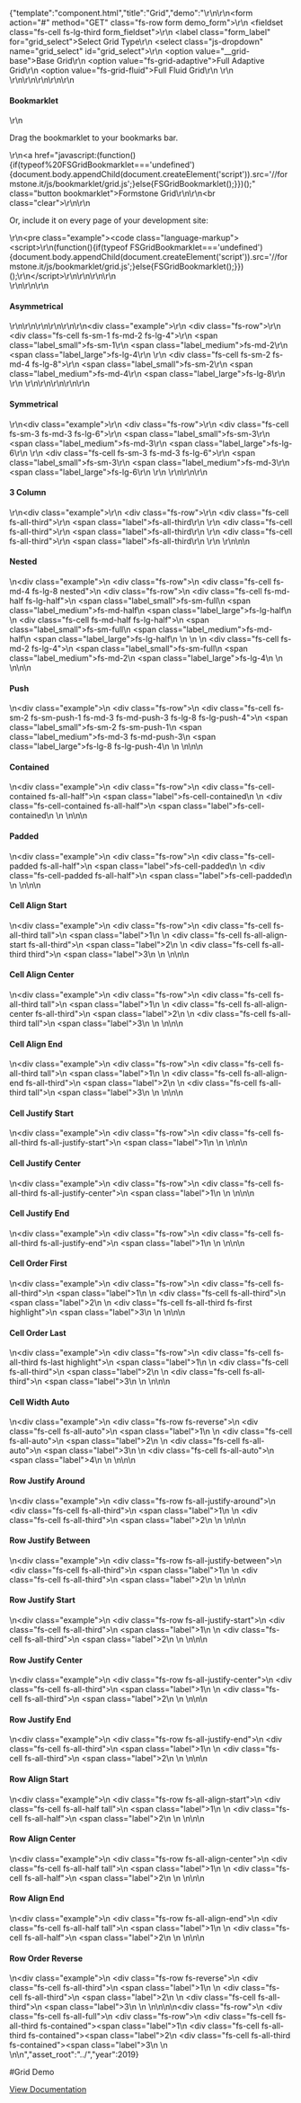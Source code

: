 {"template":"component.html","title":"Grid","demo":"<script>\r\n  Formstone.Ready(function() {\r\n    var $body = $(\"body\");\r\n      $gridSelect = $(\"#grid_select\").on(\"change\", function() {\r\n        var $target = $(this),\r\n          type = $target.val();\r\n\r\n        $body.removeClass(\"fs-grid-fluid fs-grid-adaptive\")\r\n           .addClass(type);\r\n      });\r\n  });\r\n</script>\r\n\r\n<form action=\"#\" method=\"GET\" class=\"fs-row form demo_form\">\r\n  <fieldset class=\"fs-cell fs-lg-third form_fieldset\">\r\n    <label class=\"form_label\" for=\"grid_select\">Select Grid Type</label>\r\n    <select class=\"js-dropdown\" name=\"grid_select\" id=\"grid_select\">\r\n      <option value=\"__grid-base\">Base Grid</option>\r\n      <option value=\"fs-grid-adaptive\">Full Adaptive Grid</option>\r\n      <option value=\"fs-grid-fluid\">Full Fluid Grid</option>\r\n    </select>\r\n  </fieldset>\r\n</form>\r\n\r\n\r\n<!-- Bookmarklet -->\r\n<h4>Bookmarklet</h4>\r\n<p>Drag the bookmarklet to your bookmarks bar.</p>\r\n<a href=\"javascript:(function(){if(typeof%20FSGridBookmarklet==='undefined'){document.body.appendChild(document.createElement('script')).src='//formstone.it/js/bookmarklet/grid.js';}else{FSGridBookmarklet();}})();\" class=\"button bookmarklet\">Formstone Grid</a>\r\n\r\n<br class=\"clear\">\r\n\r\n<p>Or, include it on every page of your development site:</p>\r\n<pre class=\"example\"><code class=\"language-markup\">&lt;script&gt;\r\n(function(){if(typeof FSGridBookmarklet==='undefined'){document.body.appendChild(document.createElement('script')).src='//formstone.it/js/bookmarklet/grid.js';}else{FSGridBookmarklet();}})();\r\n&lt;/script&gt;</code></pre>\r\n\r\n<script>\r\n(function(){if(typeof FSGridBookmarklet==='undefined'){document.body.appendChild(document.createElement('script')).src='//formstone.it/js/bookmarklet/grid.js';}else{FSGridBookmarklet();}})();\r\n</script>\r\n\r\n<br>\r\n\r\n\r\n<h4>Asymmetrical</h4>\r\n\r\n<!-- START: FIRSTDEMO -->\r\n\r\n<style>\r\n  .button.bookmarklet { clear: both; }\r\n\r\n  .example { margin: 20px 0; }\r\n  .example .fs-row { background: #CFD8DC; border-radius: 2px; padding-top: 1.8%; }\r\n  .example [class*=\"fs-cell\"] { background: #455a64; color: #fff; border-radius: 2px; margin-bottom: 1.8%; text-align: center; }\n  .example .tall { height: 100px; }\n  .example .highlight { background: #00bcd4; }\r\n  .example .nested { background: none; margin-top: 0; margin-bottom: 0; }\r\n  .example .nested .fs-row { padding-top: 0; }\r\n  .example [class*=\"label\"] { display: block; padding-top: 15px; padding-bottom: 15px; }\r\n\r\n  /*.example .label,\r\n  .example .label_small,\r\n  .example .label_medium,\r\n  .example .label_large { background: #455a64; }*/\r\n\r\n  .example .label_small,\r\n  .example .label_medium,\r\n  .example .label_large { display: none; }\r\n\r\n  @media screen and (min-width: 0px) and (max-width: 739px) {\r\n    .example .label_small { display: block; }\r\n  }\r\n  @media screen and (min-width: 740px) and (max-width: 979px) {\r\n    .example .label_medium { display: block; }\r\n  }\r\n  @media screen and (min-width: 980px) {\r\n    .example .label_large { display: block; }\r\n  }\r\n</style>\r\n\r\n<div class=\"example\">\r\n  <div class=\"fs-row\">\r\n    <div class=\"fs-cell fs-sm-1 fs-md-2 fs-lg-4\">\r\n      <span class=\"label_small\">fs-sm-1</span>\r\n      <span class=\"label_medium\">fs-md-2</span>\r\n      <span class=\"label_large\">fs-lg-4</span>\r\n    </div>\r\n    <div class=\"fs-cell fs-sm-2 fs-md-4 fs-lg-8\">\r\n      <span class=\"label_small\">fs-sm-2</span>\r\n      <span class=\"label_medium\">fs-md-4</span>\r\n      <span class=\"label_large\">fs-lg-8</span>\r\n    </div>\r\n  </div>\r\n</div>\r\n\r\n<!-- END: FIRSTDEMO -->\r\n\r\n<h4>Symmetrical</h4>\r\n<div class=\"example\">\r\n  <div class=\"fs-row\">\r\n    <div class=\"fs-cell fs-sm-3 fs-md-3 fs-lg-6\">\r\n      <span class=\"label_small\">fs-sm-3</span>\r\n      <span class=\"label_medium\">fs-md-3</span>\r\n      <span class=\"label_large\">fs-lg-6</span>\r\n    </div>\r\n    <div class=\"fs-cell fs-sm-3 fs-md-3 fs-lg-6\">\r\n      <span class=\"label_small\">fs-sm-3</span>\r\n      <span class=\"label_medium\">fs-md-3</span>\r\n      <span class=\"label_large\">fs-lg-6</span>\r\n    </div>\r\n  </div>\r\n</div>\r\n\r\n<h4>3 Column</h4>\r\n<div class=\"example\">\r\n  <div class=\"fs-row\">\r\n    <div class=\"fs-cell fs-all-third\">\r\n      <span class=\"label\">fs-all-third</span>\r\n    </div>\r\n    <div class=\"fs-cell fs-all-third\">\r\n      <span class=\"label\">fs-all-third</span>\r\n    </div>\r\n    <div class=\"fs-cell fs-all-third\">\r\n      <span class=\"label\">fs-all-third</span>\r\n    </div>\r\n  </div>\r\n</div>\n\n<h4>Nested</h4>\n<div class=\"example\">\n  <div class=\"fs-row\">\n    <div class=\"fs-cell fs-md-4 fs-lg-8 nested\">\n      <div class=\"fs-row\">\n        <div class=\"fs-cell fs-md-half fs-lg-half\">\n          <span class=\"label_small\">fs-sm-full</span>\n          <span class=\"label_medium\">fs-md-half</span>\n          <span class=\"label_large\">fs-lg-half</span>\n        </div>\n        <div class=\"fs-cell fs-md-half fs-lg-half\">\n          <span class=\"label_small\">fs-sm-full</span>\n          <span class=\"label_medium\">fs-md-half</span>\n          <span class=\"label_large\">fs-lg-half</span>\n        </div>\n      </div>\n    </div>\n    <div class=\"fs-cell fs-md-2 fs-lg-4\">\n      <span class=\"label_small\">fs-sm-full</span>\n      <span class=\"label_medium\">fs-md-2</span>\n      <span class=\"label_large\">fs-lg-4</span>\n    </div>\n  </div>\n</div>\n\n<h4>Push</h4>\n<div class=\"example\">\n  <div class=\"fs-row\">\n    <div class=\"fs-cell fs-sm-2 fs-sm-push-1 fs-md-3 fs-md-push-3 fs-lg-8 fs-lg-push-4\">\n      <span class=\"label_small\">fs-sm-2 fs-sm-push-1</span>\n      <span class=\"label_medium\">fs-md-3 fs-md-push-3</span>\n      <span class=\"label_large\">fs-lg-8 fs-lg-push-4</span>\n    </div>\n  </div>\n</div>\n\n<h4>Contained</h4>\n<div class=\"example\">\n  <div class=\"fs-row\">\n    <div class=\"fs-cell-contained fs-all-half\">\n      <span class=\"label\">fs-cell-contained</span>\n    </div>\n    <div class=\"fs-cell-contained fs-all-half\">\n      <span class=\"label\">fs-cell-contained</span>\n    </div>\n  </div>\n</div>\n\n<h4>Padded</h4>\n<div class=\"example\">\n  <div class=\"fs-row\">\n    <div class=\"fs-cell-padded fs-all-half\">\n      <span class=\"label\">fs-cell-padded</span>\n    </div>\n    <div class=\"fs-cell-padded fs-all-half\">\n      <span class=\"label\">fs-cell-padded</span>\n    </div>\n  </div>\n</div>\n\n<h4>Cell Align Start</h4>\n<div class=\"example\">\n  <div class=\"fs-row\">\n    <div class=\"fs-cell fs-all-third tall\">\n      <span class=\"label\">1</span>\n    </div>\n    <div class=\"fs-cell fs-all-align-start fs-all-third\">\n      <span class=\"label\">2</span>\n    </div>\n    <div class=\"fs-cell fs-all-third third\">\n      <span class=\"label\">3</span>\n    </div>\n  </div>\n</div>\n\n<h4>Cell Align Center</h4>\n<div class=\"example\">\n  <div class=\"fs-row\">\n    <div class=\"fs-cell fs-all-third tall\">\n      <span class=\"label\">1</span>\n    </div>\n    <div class=\"fs-cell fs-all-align-center fs-all-third\">\n      <span class=\"label\">2</span>\n    </div>\n    <div class=\"fs-cell fs-all-third tall\">\n      <span class=\"label\">3</span>\n    </div>\n  </div>\n</div>\n\n<h4>Cell Align End</h4>\n<div class=\"example\">\n  <div class=\"fs-row\">\n    <div class=\"fs-cell fs-all-third tall\">\n      <span class=\"label\">1</span>\n    </div>\n    <div class=\"fs-cell fs-all-align-end fs-all-third\">\n      <span class=\"label\">2</span>\n    </div>\n    <div class=\"fs-cell fs-all-third tall\">\n      <span class=\"label\">3</span>\n    </div>\n  </div>\n</div>\n\n<h4>Cell Justify Start</h4>\n<div class=\"example\">\n  <div class=\"fs-row\">\n    <div class=\"fs-cell fs-all-third fs-all-justify-start\">\n      <span class=\"label\">1</span>\n    </div>\n  </div>\n</div>\n\n<h4>Cell Justify Center</h4>\n<div class=\"example\">\n  <div class=\"fs-row\">\n    <div class=\"fs-cell fs-all-third fs-all-justify-center\">\n      <span class=\"label\">1</span>\n    </div>\n  </div>\n</div>\n\n<h4>Cell Justify End</h4>\n<div class=\"example\">\n  <div class=\"fs-row\">\n    <div class=\"fs-cell fs-all-third fs-all-justify-end\">\n      <span class=\"label\">1</span>\n    </div>\n  </div>\n</div>\n\n<h4>Cell Order First</h4>\n<div class=\"example\">\n  <div class=\"fs-row\">\n    <div class=\"fs-cell fs-all-third\">\n      <span class=\"label\">1</span>\n    </div>\n    <div class=\"fs-cell fs-all-third\">\n      <span class=\"label\">2</span>\n    </div>\n    <div class=\"fs-cell fs-all-third fs-first highlight\">\n      <span class=\"label\">3</span>\n    </div>\n  </div>\n</div>\n\n<h4>Cell Order Last</h4>\n<div class=\"example\">\n  <div class=\"fs-row\">\n    <div class=\"fs-cell fs-all-third fs-last highlight\">\n      <span class=\"label\">1</span>\n    </div>\n    <div class=\"fs-cell fs-all-third\">\n      <span class=\"label\">2</span>\n    </div>\n    <div class=\"fs-cell fs-all-third\">\n      <span class=\"label\">3</span>\n    </div>\n  </div>\n</div>\n\n<h4>Cell Width Auto</h4>\n<div class=\"example\">\n  <div class=\"fs-row fs-reverse\">\n    <div class=\"fs-cell fs-all-auto\">\n      <span class=\"label\">1</span>\n    </div>\n    <div class=\"fs-cell fs-all-auto\">\n      <span class=\"label\">2</span>\n    </div>\n    <div class=\"fs-cell fs-all-auto\">\n      <span class=\"label\">3</span>\n    </div>\n    <div class=\"fs-cell fs-all-auto\">\n      <span class=\"label\">4</span>\n    </div>\n  </div>\n</div>\n\n<h4>Row Justify Around</h4>\n<div class=\"example\">\n  <div class=\"fs-row fs-all-justify-around\">\n    <div class=\"fs-cell fs-all-third\">\n      <span class=\"label\">1</span>\n    </div>\n    <div class=\"fs-cell fs-all-third\">\n      <span class=\"label\">2</span>\n    </div>\n  </div>\n</div>\n\n<h4>Row Justify Between</h4>\n<div class=\"example\">\n  <div class=\"fs-row fs-all-justify-between\">\n    <div class=\"fs-cell fs-all-third\">\n      <span class=\"label\">1</span>\n    </div>\n    <div class=\"fs-cell fs-all-third\">\n      <span class=\"label\">2</span>\n    </div>\n  </div>\n</div>\n\n<h4>Row Justify Start</h4>\n<div class=\"example\">\n  <div class=\"fs-row fs-all-justify-start\">\n    <div class=\"fs-cell fs-all-third\">\n      <span class=\"label\">1</span>\n    </div>\n    <div class=\"fs-cell fs-all-third\">\n      <span class=\"label\">2</span>\n    </div>\n  </div>\n</div>\n\n<h4>Row Justify Center</h4>\n<div class=\"example\">\n  <div class=\"fs-row fs-all-justify-center\">\n    <div class=\"fs-cell fs-all-third\">\n      <span class=\"label\">1</span>\n    </div>\n    <div class=\"fs-cell fs-all-third\">\n      <span class=\"label\">2</span>\n    </div>\n  </div>\n</div>\n\n<h4>Row Justify End</h4>\n<div class=\"example\">\n  <div class=\"fs-row fs-all-justify-end\">\n    <div class=\"fs-cell fs-all-third\">\n      <span class=\"label\">1</span>\n    </div>\n    <div class=\"fs-cell fs-all-third\">\n      <span class=\"label\">2</span>\n    </div>\n  </div>\n</div>\n\n<h4>Row Align Start</h4>\n<div class=\"example\">\n  <div class=\"fs-row fs-all-align-start\">\n    <div class=\"fs-cell fs-all-half tall\">\n      <span class=\"label\">1</span>\n    </div>\n    <div class=\"fs-cell fs-all-half\">\n      <span class=\"label\">2</span>\n    </div>\n  </div>\n</div>\n\n<h4>Row Align Center</h4>\n<div class=\"example\">\n  <div class=\"fs-row fs-all-align-center\">\n    <div class=\"fs-cell fs-all-half tall\">\n      <span class=\"label\">1</span>\n    </div>\n    <div class=\"fs-cell fs-all-half\">\n      <span class=\"label\">2</span>\n    </div>\n  </div>\n</div>\n\n<h4>Row Align End</h4>\n<div class=\"example\">\n  <div class=\"fs-row fs-all-align-end\">\n    <div class=\"fs-cell fs-all-half tall\">\n      <span class=\"label\">1</span>\n    </div>\n    <div class=\"fs-cell fs-all-half\">\n      <span class=\"label\">2</span>\n    </div>\n  </div>\n</div>\n\n<h4>Row Order Reverse</h4>\n<div class=\"example\">\n  <div class=\"fs-row fs-reverse\">\n    <div class=\"fs-cell fs-all-third\">\n      <span class=\"label\">1</span>\n    </div>\n    <div class=\"fs-cell fs-all-third\">\n      <span class=\"label\">2</span>\n    </div>\n    <div class=\"fs-cell fs-all-third\">\n      <span class=\"label\">3</span>\n    </div>\n  </div>\n</div>\n\n\n<div class=\"fs-row\">\n  <div class=\"fs-cell fs-all-full\">\n    <div class=\"fs-row\">\n      <div class=\"fs-cell fs-all-third fs-contained\"><span class=\"label\">1</span></div>\n      <div class=\"fs-cell fs-all-third fs-contained\"><span class=\"label\">2</span></div>\n      <div class=\"fs-cell fs-all-third fs-contained\"><span class=\"label\">3</span></div>\n    </div>\n  </div>\n</div>\n","asset_root":"../","year":2019}

 #Grid Demo
<p class="back_link"><a href="https://formstone.it/components/grid">View Documentation</a></p>